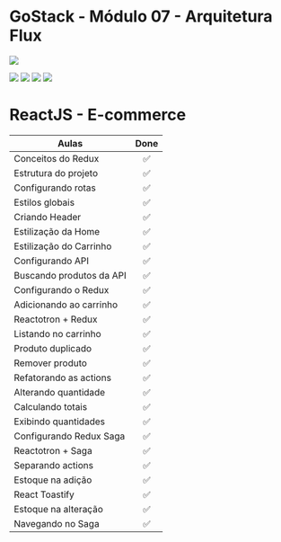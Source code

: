 # GoStack - Módulo 07 - Arquitetura Flux

![](https://hotmart.s3.amazonaws.com/product_contents/5bfd4a97-5e39-4c99-a871-8d3e969769cc/Course_Image01_580x320.jpg)

![](https://img.shields.io/github/stars/newerton/gostack-modulo07.svg) ![](https://img.shields.io/github/forks/newerton/gostack-modulo07.svg) ![](https://img.shields.io/github/issues/newerton/gostack-modulo07.svg) ![](https://img.shields.io/github/license/newerton/gostack-modulo07.svg)

# ReactJS - E-commerce

| Aulas                    |        Done        |
| ------------------------ | :----------------: |
| Conceitos do Redux       | :white_check_mark: |
| Estrutura do projeto     | :white_check_mark: |
| Configurando rotas       | :white_check_mark: |
| Estilos globais          | :white_check_mark: |
| Criando Header           | :white_check_mark: |
| Estilização da Home      | :white_check_mark: |
| Estilização do Carrinho  | :white_check_mark: |
| Configurando API         | :white_check_mark: |
| Buscando produtos da API | :white_check_mark: |
| Configurando o Redux     | :white_check_mark: |
| Adicionando ao carrinho  | :white_check_mark: |
| Reactotron + Redux       | :white_check_mark: |
| Listando no carrinho     | :white_check_mark: |
| Produto duplicado        | :white_check_mark: |
| Remover produto          | :white_check_mark: |
| Refatorando as actions   | :white_check_mark: |
| Alterando quantidade     | :white_check_mark: |
| Calculando totais        | :white_check_mark: |
| Exibindo quantidades     | :white_check_mark: |
| Configurando Redux Saga  | :white_check_mark: |
| Reactotron + Saga        | :white_check_mark: |
| Separando actions        | :white_check_mark: |
| Estoque na adição        | :white_check_mark: |
| React Toastify           | :white_check_mark: |
| Estoque na alteração     | :white_check_mark: |
| Navegando no Saga        | :white_check_mark: |
